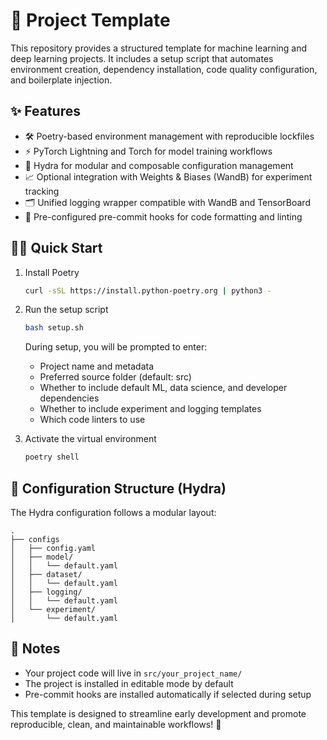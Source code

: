 # 🚀 Project Template 

This repository provides a structured template for machine learning and deep learning projects. It includes a setup script that automates environment creation, dependency installation, code quality configuration, and boilerplate injection.

## ✨ Features

* 🛠️ Poetry-based environment management with reproducible lockfiles
* ⚡ PyTorch Lightning and Torch for model training workflows
* 🧩 Hydra for modular and composable configuration management
* 📈 Optional integration with Weights & Biases (WandB) for experiment tracking
* 🗂️ Unified logging wrapper compatible with WandB and TensorBoard
* 🧹 Pre-configured pre-commit hooks for code formatting and linting

## 🏃‍♂️ Quick Start

1. Install Poetry
   ```bash
   curl -sSL https://install.python-poetry.org | python3 -
   ```

2. Run the setup script
   ```bash
   bash setup.sh
   ```

   During setup, you will be prompted to enter:
   * Project name and metadata
   * Preferred source folder (default: src)
   * Whether to include default ML, data science, and developer dependencies
   * Whether to include experiment and logging templates
   * Which code linters to use 

3. Activate the virtual environment
   ```bash
   poetry shell
   ```

## 🔧 Configuration Structure (Hydra)

The Hydra configuration follows a modular layout:

```
.
├── configs
│   ├── config.yaml
│   ├── model/
│   │   └── default.yaml
│   ├── dataset/
│   │   └── default.yaml
│   ├── logging/
│   │   └── default.yaml
│   └── experiment/
│       └── default.yaml
```

## 📝 Notes

* Your project code will live in `src/your_project_name/`
* The project is installed in editable mode by default
* Pre-commit hooks are installed automatically if selected during setup

This template is designed to streamline early development and promote reproducible, clean, and maintainable workflows! 💯